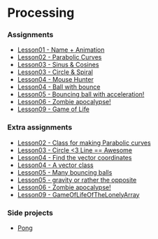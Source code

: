 <h1> Processing </h1>

<h3> Assignments </h3>

<ul>
  <li><a href="https://github.com/oscaroders/Processing/blob/master/Lesson01/Lesson01.pde">Lesson01 - Name + Animation</a></li>
  <li><a href="https://github.com/oscaroders/Processing/tree/master/Lesson02/ParabolicCurves">Lesson02 - Parabolic Curves</a></li>
  <li><a href="https://github.com/oscaroders/Processing/blob/master/Lesson03/sincos/sincos.pde">Lesson03 - Sinus & Cosines</a></li>
  <li><a href="https://github.com/oscaroders/Processing/blob/master/Lesson03/circle/circle.pde">Lesson03 - Circle & Spiral</a></li>
  <li><a href="https://github.com/oscaroders/Processing/blob/master/Lesson04/mouseHunter/mouseHunter.pde">Lesson04 - Mouse Hunter</a></li>
  <li><a href="https://github.com/oscaroders/Processing/blob/master/Lesson04/ballBounce/ballBounce.pde">Lesson04 - Ball with bounce</a></li>
  <li><a href="https://github.com/oscaroders/Processing/blob/master/Lesson05/bouncingBall/bouncingBall.pde">Lesson05 - Bouncing ball with acceleration!</a></li>
  <li><a href="https://github.com/oscaroders/Processing/tree/master/Lesson06/ZombieApocalypse">Lesson06 - Zombie apocalypse!</a></li>
  <li><a href="https://github.com/oscaroders/Processing/tree/master/Lesson09/GameOfLife">Lesson09 - Game of Life</a></li>
</ul>

<h3> Extra assignments </h3>
<ul>
  <li><a href="https://github.com/oscaroders/Processing/blob/master/Lesson02/ParabolicCurvesClass/ParabolicCurvesClass.pde">Lesson02 - Class for making Parabolic curves</a></li> <li><a href="https://github.com/oscaroders/Processing/blob/master/Lesson03/trigincolor/trigincolor.pde">Lesson03 - Circle <3 Line == Awesome</a></li>
  <li><a href="https://github.com/oscaroders/Processing/blob/master/Lesson04/pointToAVector/pointToAVector.pde">Lesson04 - Find the vector coordinates</a></li>
  <li><a href="https://github.com/oscaroders/Processing/blob/master/Lesson04/vectorClass/vectorClass.pde">Lesson04 - A vector class</a></li>
  <li><a href="https://github.com/oscaroders/Processing/blob/master/Lesson05/manyBalls/manyBalls.pde">Lesson05 - Many bouncing balls</a></li>
  <li><a href="https://github.com/oscaroders/Processing/blob/master/Lesson05/gravity/gravity.pde">Lesson05 - gravity or rather the opposite</a></li>
  <li><a href="https://github.com/oscaroders/Processing/tree/master/Lesson06/ZombieApocalypse">Lesson06 - Zombie apocalypse!</a></li>
    <li><a href="https://github.com/oscaroders/Processing/tree/master/Lesson09/GameOfLifeOfTheLonelyArray">Lesson09 - GameOfLifeOfTheLonelyArray</a></li>
</ul>

<h3> Side projects </h3>

<ul>
  <li><a href="https://github.com/oscaroders/Processing/blob/master/SideProjects/Pong/Pong.pde">Pong</a></li>
</ul>
